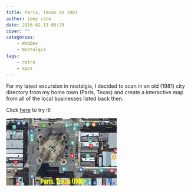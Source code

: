 ```yaml
---
title: Paris, Texas in 1981
author: joey cato
date: 2016-02-13 05:29
cover: ""
categories:
    - WebDev
    - Nostalgia
tags:
    - retro
    - apps
---
```


For my latest excursion in nostalgia, I decided to scan in an old (1981) city directory from my home town (Paris, Texas)
and create a interactive map from all of the local businesses listed back then.

Click [here](https://gorch.com/paris1981) to try it!

![paristx1981](paristx1981.jpg)
